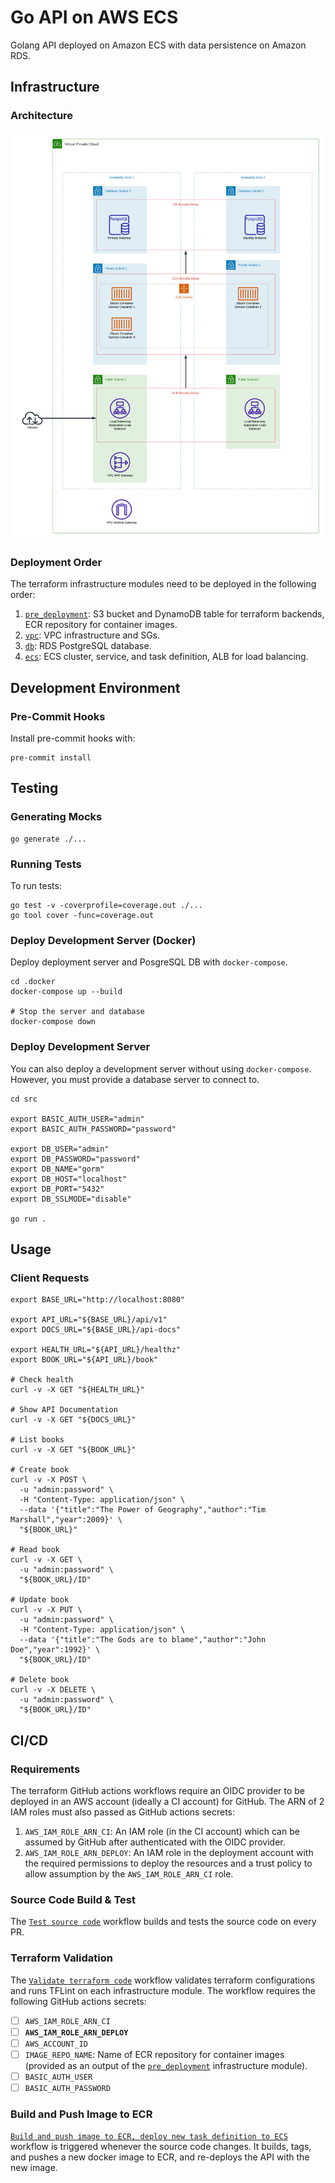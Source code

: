 # Go API on AWS ECS
Golang API deployed on Amazon ECS with data persistence on Amazon RDS.

## Infrastructure 
### Architecture
![architecture](./docs/architecture.png)

### Deployment Order
The terraform infrastructure modules need to be deployed in the following order:
1. [`pre_deployment`](./infrastructure/terraform/pre_deployment/README.md): S3 bucket and DynamoDB table for terraform backends, ECR repository for container images.
2. [`vpc`](./infrastructure/terraform/vpc/README.md): VPC infrastructure and SGs.
3. [`db`](./infrastructure/terraform/db/README.md): RDS PostgreSQL database.
4. [`ecs`](./infrastructure/terraform/ecs/README.md): ECS cluster, service, and task definition, ALB for load balancing.


## Development Environment
### Pre-Commit Hooks
Install pre-commit hooks with:
```shell
pre-commit install
```

## Testing
### Generating Mocks
```shell
go generate ./...
```
### Running Tests
To run tests:
```shell
go test -v -coverprofile=coverage.out ./...
go tool cover -func=coverage.out
```

### Deploy Development Server (Docker)
Deploy deployment server and PosgreSQL DB with `docker-compose`.
```shell 
cd .docker
docker-compose up --build

# Stop the server and database
docker-compose down
```

### Deploy Development Server
You can also deploy a development server without using `docker-compose`. 
However, you must provide a database server to connect to.
```shell
cd src

export BASIC_AUTH_USER="admin"
export BASIC_AUTH_PASSWORD="password"

export DB_USER="admin"
export DB_PASSWORD="password"
export DB_NAME="gorm"
export DB_HOST="localhost"
export DB_PORT="5432"
export DB_SSLMODE="disable"

go run .
```

## Usage
### Client Requests
```shell
export BASE_URL="http://localhost:8080"

export API_URL="${BASE_URL}/api/v1"
export DOCS_URL="${BASE_URL}/api-docs"

export HEALTH_URL="${API_URL}/healthz"
export BOOK_URL="${API_URL}/book"

# Check health
curl -v -X GET "${HEALTH_URL}"

# Show API Documentation
curl -v -X GET "${DOCS_URL}"

# List books
curl -v -X GET "${BOOK_URL}"

# Create book
curl -v -X POST \
  -u "admin:password" \
  -H "Content-Type: application/json" \
  --data '{"title":"The Power of Geography","author":"Tim Marshall","year":2009}' \
  "${BOOK_URL}"

# Read book
curl -v -X GET \
  -u "admin:password" \
  "${BOOK_URL}/ID"

# Update book
curl -v -X PUT \
  -u "admin:password" \
  -H "Content-Type: application/json" \
  --data '{"title":"The Gods are to blame","author":"John Doe","year":1992}' \
  "${BOOK_URL}/ID"

# Delete book
curl -v -X DELETE \
  -u "admin:password" \
  "${BOOK_URL}/ID"
```

## CI/CD
### Requirements
The terraform GitHub actions workflows require an OIDC provider to be deployed in an AWS account (ideally a CI account) for GitHub.
The ARN of 2 IAM roles must also passed as GitHub actions secrets:
1. `AWS_IAM_ROLE_ARN_CI`: An IAM role (in the CI account) which can be assumed by GitHub after authenticated with the OIDC provider.
2. `AWS_IAM_ROLE_ARN_DEPLOY`: An IAM role in the deployment account with the required permissions to deploy the resources and a trust policy to allow assumption by the `AWS_IAM_ROLE_ARN_CI` role.

### Source Code Build & Test
The [`Test source code`](./.github/workflows/go.yaml) workflow builds and tests the source code on every PR.

### Terraform Validation
The [`Validate terraform code`](./.github/workflows/infra_validate.yaml) workflow validates terraform configurations and runs TFLint on each infrastructure module.
The workflow requires the following GitHub actions secrets:
- [ ] `AWS_IAM_ROLE_ARN_CI`
- [ ] **`AWS_IAM_ROLE_ARN_DEPLOY`**
- [ ] `AWS_ACCOUNT_ID`
- [ ] `IMAGE_REPO_NAME`: Name of ECR repository for container images (provided as an output of the [`pre_deployment`](./infrastructure/terraform/pre_deployment/README.md) infrastructure module).
- [ ] `BASIC_AUTH_USER`
- [ ] `BASIC_AUTH_PASSWORD`

### Build and Push Image to ECR
[`Build and push image to ECR, deploy new task definition to ECS`](./.github/workflows/deploy.yaml) workflow is triggered whenever the source code changes.
It builds, tags, and pushes a new docker image to ECR, and re-deploys the API with the new image.
